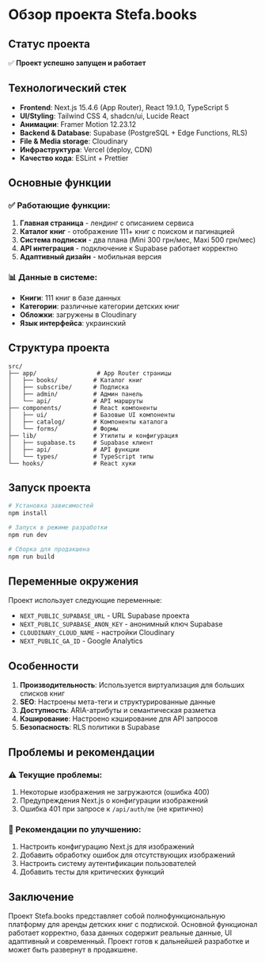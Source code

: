# Обзор проекта Stefa.books

## Статус проекта
✅ **Проект успешно запущен и работает**

## Технологический стек
- **Frontend**: Next.js 15.4.6 (App Router), React 19.1.0, TypeScript 5
- **UI/Styling**: Tailwind CSS 4, shadcn/ui, Lucide React
- **Анимации**: Framer Motion 12.23.12
- **Backend & Database**: Supabase (PostgreSQL + Edge Functions, RLS)
- **File & Media storage**: Cloudinary
- **Инфраструктура**: Vercel (deploy, CDN)
- **Качество кода**: ESLint + Prettier

## Основные функции

### ✅ Работающие функции:
1. **Главная страница** - лендинг с описанием сервиса
2. **Каталог книг** - отображение 111+ книг с поиском и пагинацией
3. **Система подписки** - два плана (Mini 300 грн/мес, Maxi 500 грн/мес)
4. **API интеграция** - подключение к Supabase работает корректно
5. **Адаптивный дизайн** - мобильная версия

### 📊 Данные в системе:
- **Книги**: 111 книг в базе данных
- **Категории**: различные категории детских книг
- **Обложки**: загружены в Cloudinary
- **Язык интерфейса**: украинский

## Структура проекта

```
src/
├── app/                 # App Router страницы
│   ├── books/          # Каталог книг
│   ├── subscribe/      # Подписка
│   ├── admin/          # Админ панель
│   └── api/            # API маршруты
├── components/         # React компоненты
│   ├── ui/             # Базовые UI компоненты
│   ├── catalog/        # Компоненты каталога
│   └── forms/          # Формы
├── lib/                # Утилиты и конфигурация
│   ├── supabase.ts     # Supabase клиент
│   ├── api/            # API функции
│   └── types/          # TypeScript типы
└── hooks/              # React хуки
```

## Запуск проекта

```bash
# Установка зависимостей
npm install

# Запуск в режиме разработки
npm run dev

# Сборка для продакшена
npm run build
```

## Переменные окружения

Проект использует следующие переменные:
- `NEXT_PUBLIC_SUPABASE_URL` - URL Supabase проекта
- `NEXT_PUBLIC_SUPABASE_ANON_KEY` - анонимный ключ Supabase
- `CLOUDINARY_CLOUD_NAME` - настройки Cloudinary
- `NEXT_PUBLIC_GA_ID` - Google Analytics

## Особенности

1. **Производительность**: Используется виртуализация для больших списков книг
2. **SEO**: Настроены мета-теги и структурированные данные
3. **Доступность**: ARIA-атрибуты и семантическая разметка
4. **Кэширование**: Настроено кэширование для API запросов
5. **Безопасность**: RLS политики в Supabase

## Проблемы и рекомендации

### ⚠️ Текущие проблемы:
1. Некоторые изображения не загружаются (ошибка 400)
2. Предупреждения Next.js о конфигурации изображений
3. Ошибка 401 при запросе к `/api/auth/me` (не критично)

### 🔧 Рекомендации по улучшению:
1. Настроить конфигурацию Next.js для изображений
2. Добавить обработку ошибок для отсутствующих изображений
3. Настроить систему аутентификации пользователей
4. Добавить тесты для критических функций

## Заключение

Проект Stefa.books представляет собой полнофункциональную платформу для аренды детских книг с подпиской. Основной функционал работает корректно, база данных содержит реальные данные, UI адаптивный и современный. Проект готов к дальнейшей разработке и может быть развернут в продакшене.
